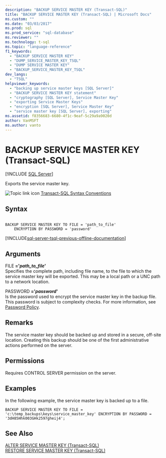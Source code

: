 ```yaml
---
description: "BACKUP SERVICE MASTER KEY (Transact-SQL)"
title: "BACKUP SERVICE MASTER KEY (Transact-SQL) | Microsoft Docs"
ms.custom: ""
ms.date: "03/03/2017"
ms.prod: sql
ms.prod_service: "sql-database"
ms.reviewer: ""
ms.technology: t-sql
ms.topic: "language-reference"
f1_keywords: 
  - "BACKUP SERVICE MASTER KEY"
  - "DUMP_SERVICE_MASTER_KEY_TSQL"
  - "DUMP SERVICE MASTER KEY"
  - "BACKUP_SERVICE_MASTER_KEY_TSQL"
dev_langs: 
  - "TSQL"
helpviewer_keywords: 
  - "backing up service master keys [SQL Server]"
  - "BACKUP SERVICE MASTER KEY statement"
  - "cryptography [SQL Server], Service Master Key"
  - "exporting Service Master Keys"
  - "encryption [SQL Server], Service Master Key"
  - "service master key [SQL Server], exporting"
ms.assetid: f8356683-6680-4f1c-9eaf-5c29a9a9020d
author: VanMSFT
ms.author: vanto
---
```

# BACKUP SERVICE MASTER KEY (Transact-SQL)
[!INCLUDE [SQL Server](../../includes/applies-to-version/sqlserver.md)]

  Exports the service master key.  
  
 ![Topic link icon](../../database-engine/configure-windows/media/topic-link.gif "Topic link icon") [Transact-SQL Syntax Conventions](../../t-sql/language-elements/transact-sql-syntax-conventions-transact-sql.md)  
  
## Syntax  
  
```  
  
BACKUP SERVICE MASTER KEY TO FILE = 'path_to_file'   
    ENCRYPTION BY PASSWORD = 'password'  
```  
  
[!INCLUDE[sql-server-tsql-previous-offline-documentation](../../includes/sql-server-tsql-previous-offline-documentation.md)]

## Arguments
 FILE **='***path_to_file***'**  
 Specifies the complete path, including file name, to the file to which the service master key will be exported. This may be a local path or a UNC path to a network location.  
  
 PASSWORD **='***password***'**  
 Is the password used to encrypt the service master key in the backup file. This password is subject to complexity checks. For more information, see [Password Policy](../../relational-databases/security/password-policy.md).  
  
## Remarks  
 The service master key should be backed up and stored in a secure, off-site location. Creating this backup should be one of the first administrative actions performed on the server.  
  
## Permissions  
 Requires CONTROL SERVER permission on the server.  
  
## Examples  
 In the following example, the service master key is backed up to a file.  
  
```  
BACKUP SERVICE MASTER KEY TO FILE = 'c:\temp_backups\keys\service_master_key' ENCRYPTION BY PASSWORD = '3dH85Hhk003GHk2597gheij4';  
```  
  
## See Also  
 [ALTER SERVICE MASTER KEY &#40;Transact-SQL&#41;](../../t-sql/statements/alter-service-master-key-transact-sql.md)   
 [RESTORE SERVICE MASTER KEY &#40;Transact-SQL&#41;](../../t-sql/statements/restore-service-master-key-transact-sql.md)  
  
  
